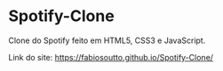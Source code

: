 # Spotify-Clone
Clone do Spotify feito em HTML5, CSS3 e JavaScript.

Link do site: https://fabiosoutto.github.io/Spotify-Clone/
